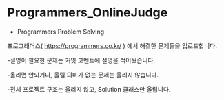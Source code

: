 # Programmers_OnlineJudge
- Programmers Problem Solving

프로그래머스( https://programmers.co.kr/ ) 에서 해결한 문제들을 업로드합니다.

-설명이 필요한 문제는 커밋 코멘트에 설명을 적어뒀습니다.

-올리면 안되거나, 올릴 의미가 없는 문제는 올리지 않습니다.

-전체 프로젝트 구조는 올리지 않고, Solution 클래스만 올립니다.
